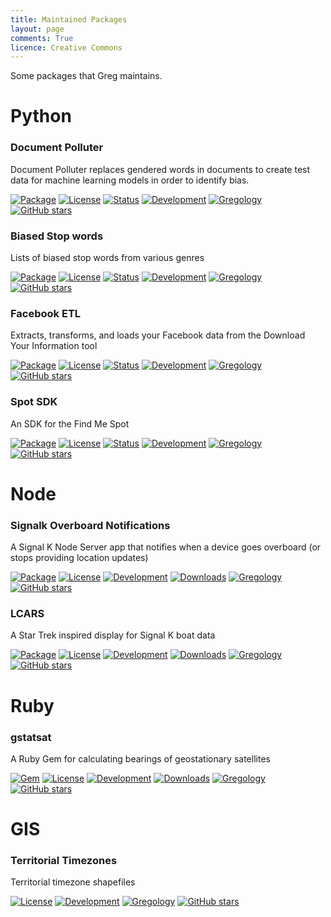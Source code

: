 ```yaml
---
title: Maintained Packages
layout: page
comments: True
licence: Creative Commons
---
```


Some packages that Greg maintains.

# Python


### Document Polluter

Document Polluter replaces gendered words in documents to create test data for machine learning models in order to identify bias.

[![Package](https://badge.fury.io/py/document-polluter.svg)](https://pypi.python.org/pypi/document-polluter)
[![License](https://img.shields.io/badge/license-MIT-yellow.svg?style=flat)](https://github.com/gregology/document-polluter/blob/master/LICENSE)
[![Status](https://img.shields.io/pypi/status/document-polluter.svg)](https://pypi.python.org/pypi/document-polluter)
[![Development](https://img.shields.io/badge/development-active-green.svg)](https://github.com/gregology/document-polluter)
[![Gregology](https://img.shields.io/badge/contact-Gregology-blue.svg?style=flat)](https://gregology.net/contact/)
[![GitHub stars](https://img.shields.io/github/stars/gregology/document-polluter.svg?style=social&label=Star)](https://github.com/gregology/document-polluter)



### Biased Stop words

Lists of biased stop words from various genres

[![Package](https://badge.fury.io/py/biased-stop-words.svg)](https://pypi.python.org/pypi/biased-stop-words)
[![License](https://img.shields.io/badge/license-MIT-yellow.svg?style=flat)](https://github.com/gregology/biased-stop-words/blob/master/LICENSE)
[![Status](https://img.shields.io/pypi/status/biased-stop-words.svg)](https://pypi.python.org/pypi/biased-stop-words)
[![Development](https://img.shields.io/badge/development-active-green.svg)](https://github.com/gregology/biased-stop-words)
[![Gregology](https://img.shields.io/badge/contact-Gregology-blue.svg?style=flat)](https://gregology.net/contact/)
[![GitHub stars](https://img.shields.io/github/stars/gregology/biased-stop-words.svg?style=social&label=Star)](https://github.com/gregology/biased-stop-words)



### Facebook ETL

Extracts, transforms, and loads your Facebook data from the Download Your Information tool

[![Package](https://badge.fury.io/py/fbetl.svg)](https://pypi.python.org/pypi/fbetl)
[![License](https://img.shields.io/badge/license-MIT-yellow.svg?style=flat)](https://github.com/gregology/fbetl/blob/master/LICENSE)
[![Status](https://img.shields.io/pypi/status/fbetl.svg)](https://pypi.python.org/pypi/fbetl/commits/master)
[![Development](https://img.shields.io/badge/development-active-green.svg)](https://github.com/gregology/fbetl)
[![Gregology](https://img.shields.io/badge/contact-Gregology-blue.svg?style=flat)](https://gregology.net/contact/)
[![GitHub stars](https://img.shields.io/github/stars/gregology/fbetl.svg?style=social&label=Star)](https://github.com/gregology/fbetl)



### Spot SDK

An SDK for the Find Me Spot

[![Package](https://badge.fury.io/py/spot-sdk.svg)](https://pypi.python.org/pypi/spot-sdk)
[![License](https://img.shields.io/badge/license-MIT-yellow.svg?style=flat)](https://github.com/gregology/spot-sdk/blob/master/LICENSE)
[![Status](https://img.shields.io/pypi/status/spot-sdk.svg)](https://pypi.python.org/pypi/spot-sdk/commits/master)
[![Development](https://img.shields.io/badge/development-active-green.svg)](https://github.com/gregology/spot-sdk)
[![Gregology](https://img.shields.io/badge/contact-Gregology-blue.svg?style=flat)](https://gregology.net/contact/)
[![GitHub stars](https://img.shields.io/github/stars/gregology/spot-sdk.svg?style=social&label=Star)](https://github.com/gregology/spot-sdk)


# Node


### Signalk Overboard Notifications

A Signal K Node Server app that notifies when a device goes overboard (or stops providing location updates)

[![Package](https://img.shields.io/npm/v/signalk-overboard-notifications.svg?style=flat)](https://www.npmjs.com/package/signalk-overboard-notifications)
[![License](https://img.shields.io/badge/license-MIT-yellow.svg?style=flat)](https://github.com/gregology/spot-sdk/blob/master/LICENSE)
[![Development](https://img.shields.io/badge/development-active-green.svg)](https://github.com/gregology/signalk-overboard-notifications/commits/master)
[![Downloads](https://img.shields.io/npm/dt/signalk-overboard-notifications.svg?style=flat)](https://www.npmjs.com/package/signalk-overboard-notifications)
[![Gregology](https://img.shields.io/badge/contact-Gregology-blue.svg?style=flat)](https://gregology.net/contact/)
[![GitHub stars](https://img.shields.io/github/stars/gregology/signalk-overboard-notifications.svg?style=social&label=Star)](https://github.com/gregology/signalk-overboard-notifications)


### LCARS

A Star Trek inspired display for Signal K boat data

[![Package](https://img.shields.io/npm/v/signalk-lcars.svg?style=flat)](https://www.npmjs.com/package/signalk-lcars)
[![License](https://img.shields.io/badge/license-MIT-yellow.svg?style=flat)](https://github.com/gregology/spot-sdk/blob/master/LICENSE)
[![Development](https://img.shields.io/badge/development-active-green.svg)](https://github.com/gregology/LCARS/commits/master)
[![Downloads](https://img.shields.io/npm/dt/signalk-lcars.svg?style=flat)](https://www.npmjs.com/package/signalk-lcars)
[![Gregology](https://img.shields.io/badge/contact-Gregology-blue.svg?style=flat)](https://gregology.net/contact/)
[![GitHub stars](https://img.shields.io/github/stars/gregology/LCARS.svg?style=social&label=Star)](https://github.com/gregology/LCARS)


# Ruby


### gstatsat

A Ruby Gem for calculating bearings of geostationary satellites

[![Gem](https://img.shields.io/gem/v/gstatsat.svg?style=flat)](https://rubygems.org/gems/gstatsat)
[![License](https://img.shields.io/badge/license-MIT-yellow.svg?style=flat)](https://github.com/gregology/gstatsat/blob/master/LICENSE)
[![Development](https://img.shields.io/badge/development-active-green.svg)](https://github.com/gregology/biased-stop-words/commits/master)
[![Downloads](https://img.shields.io/gem/dt/gstatsat.svg?style=flat)](https://rubygems.org/gems/gstatsat)
[![Gregology](https://img.shields.io/badge/contact-Gregology-blue.svg?style=flat)](https://gregology.net/contact/)
[![GitHub stars](https://img.shields.io/github/stars/gregology/gstatsat.svg?style=social&label=Star)](https://github.com/gregology/gstatsat)


# GIS


### Territorial Timezones

Territorial timezone shapefiles

[![License](https://img.shields.io/badge/license-MIT-yellow.svg?style=flat)](https://github.com/gregology/gstatsat/blob/master/LICENSE)
[![Development](https://img.shields.io/badge/development-maintaince-yellow.svg)](https://github.com/gregology/territorial-timezones/commits/master)
[![Gregology](https://img.shields.io/badge/contact-Gregology-blue.svg?style=flat)](https://gregology.net/contact/)
[![GitHub stars](https://img.shields.io/github/stars/gregology/territorial-timezones.svg?style=social&label=Star)](https://github.com/gregology/territorial-timezones)

